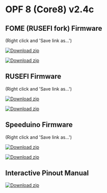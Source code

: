 

# OPF 8 (Core8) v2.4c

## FOME (RUSEFI fork) Firmware
(Right click and 'Save link as...')

<!-- BEGIN LATEST DOWNLOAD BUTTON -->
[![Download zip](https://custom-icon-badges.demolab.com/badge/-FOME%20Firmware-blue?style=for-the-badge&logo=download&logoColor=white "Download FOME Firmware")](https://raw.githubusercontent.com/opelpanfan/OPF_ECU/core8_24c/fome/fome_firmware.bin)
<!-- END LATEST DOWNLOAD BUTTON -->

<!-- BEGIN LATEST DOWNLOAD BUTTON -->
[![Download zip](https://custom-icon-badges.demolab.com/badge/-FOME%20TunerStudio%20INI-green?style=for-the-badge&logo=download&logoColor=white "Download FOME TunerStudio INI")](https://raw.githubusercontent.com/opelpanfan/OPF_ECU/core8_24c/fome/fome_tunerstudio.ini)
<!-- END LATEST DOWNLOAD BUTTON -->

## RUSEFI Firmware
(Right click and 'Save link as...')

<!-- BEGIN LATEST DOWNLOAD BUTTON -->
[![Download zip](https://custom-icon-badges.demolab.com/badge/-RusEFI%20Firmware-blue?style=for-the-badge&logo=download&logoColor=white "Download RusEFI Firmware")](https://raw.githubusercontent.com/opelpanfan/OPF_ECU/core8_24c/rusefi/rusefi_firmware.bin)
<!-- END LATEST DOWNLOAD BUTTON -->

<!-- BEGIN LATEST DOWNLOAD BUTTON -->
[![Download zip](https://custom-icon-badges.demolab.com/badge/-RusEFI%20TunerStudio%20INI-green?style=for-the-badge&logo=download&logoColor=white "Download RusEFI TunerStudio INI")](https://raw.githubusercontent.com/opelpanfan/OPF_ECU/core8_24c/rusefi/rusefi_tunerstudio.ini)
<!-- END LATEST DOWNLOAD BUTTON -->


## Speeduino Firmware

(Right click and 'Save link as...')
<!-- BEGIN LATEST DOWNLOAD BUTTON -->
[![Download zip](https://custom-icon-badges.demolab.com/badge/-Speeduino%20Firmware-blue?style=for-the-badge&logo=download&logoColor=white "Download Speeduino Firmware")](https://raw.githubusercontent.com/opelpanfan/OPF_ECU/core8_24c/speeduino/speeduino_firmware.bin)
<!-- END LATEST DOWNLOAD BUTTON -->

<!-- BEGIN LATEST DOWNLOAD BUTTON -->
[![Download zip](https://custom-icon-badges.demolab.com/badge/-Speeduino%20TunerStudio%20INI-green?style=for-the-badge&logo=download&logoColor=white "Download Speeduino TunerStudio INI")](https://raw.githubusercontent.com/opelpanfan/OPF_ECU/core8_24c/speeduino/speeduino_tunerstudio.ini)
<!-- END LATEST DOWNLOAD BUTTON -->

## Interactive Pinout Manual 

<!-- BEGIN LATEST DOWNLOAD BUTTON -->
[![Download zip](https://custom-icon-badges.demolab.com/badge/-Pinout%20Manual-black?style=for-the-badge&logo=download&logoColor=white "Pinout Manual")](https://opelpanfan.github.io/OPF_ECU/core48_21.html)
<!-- END LATEST DOWNLOAD BUTTON -->



